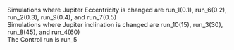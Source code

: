 <br/>
Simulations where Jupiter Eccentricity is changed are run_1(0.1), run_6(0.2), run_2(0.3), run_9(0.4), and run_7(0.5)

<br/>
Simulations where Jupiter inclination is changed are run_10(15), run_3(30), run_8(45), and run_4(60)

<br/>
The Control run is run_5
